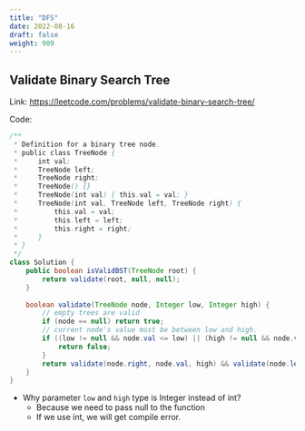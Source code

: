 ```yaml
---
title: "DFS"
date: 2022-08-16
draft: false
weight: 909
---
```


## Validate Binary Search Tree

Link: https://leetcode.com/problems/validate-binary-search-tree/

Code:

```java
/**
 * Definition for a binary tree node.
 * public class TreeNode {
 *     int val;
 *     TreeNode left;
 *     TreeNode right;
 *     TreeNode() {}
 *     TreeNode(int val) { this.val = val; }
 *     TreeNode(int val, TreeNode left, TreeNode right) {
 *         this.val = val;
 *         this.left = left;
 *         this.right = right;
 *     }
 * }
 */
class Solution {
    public boolean isValidBST(TreeNode root) {
        return validate(root, null, null);
    }
    
    boolean validate(TreeNode node, Integer low, Integer high) {
        // empty trees are valid
        if (node == null) return true;
        // current node's value must be between low and high.
        if ((low != null && node.val <= low) || (high != null && node.val >= high)) {
            return false;
        }
        return validate(node.right, node.val, high) && validate(node.left, low, node.val);
    }
}
```

* Why parameter `low` and `high` type is Integer instead of int?
  - Because we need to pass null to the function
  - If we use int, we will get compile error.
